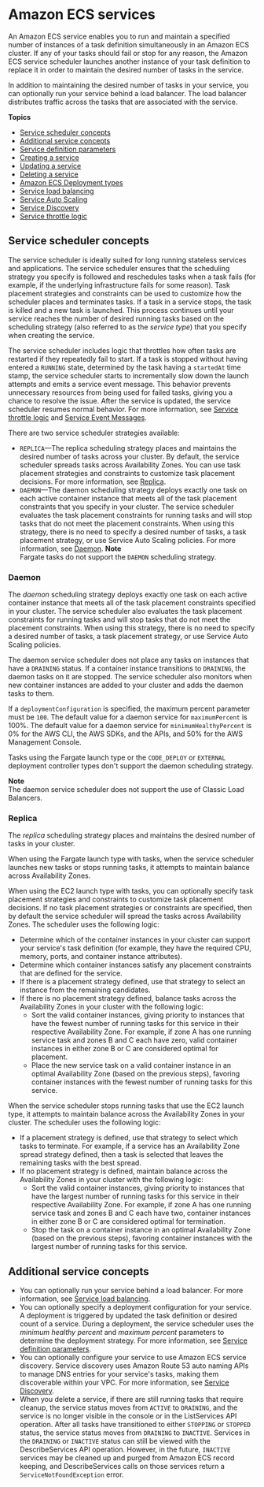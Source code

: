# Amazon ECS services<a name="ecs_services"></a>

An Amazon ECS service enables you to run and maintain a specified number of instances of a task definition simultaneously in an Amazon ECS cluster\. If any of your tasks should fail or stop for any reason, the Amazon ECS service scheduler launches another instance of your task definition to replace it in order to maintain the desired number of tasks in the service\.

In addition to maintaining the desired number of tasks in your service, you can optionally run your service behind a load balancer\. The load balancer distributes traffic across the tasks that are associated with the service\.

**Topics**
+ [Service scheduler concepts](#service_scheduler)
+ [Additional service concepts](#service_concepts)
+ [Service definition parameters](service_definition_parameters.md)
+ [Creating a service](create-service.md)
+ [Updating a service](update-service.md)
+ [Deleting a service](delete-service.md)
+ [Amazon ECS Deployment types](deployment-types.md)
+ [Service load balancing](service-load-balancing.md)
+ [Service Auto Scaling](service-auto-scaling.md)
+ [Service Discovery](service-discovery.md)
+ [Service throttle logic](service-throttle-logic.md)

## Service scheduler concepts<a name="service_scheduler"></a>

The service scheduler is ideally suited for long running stateless services and applications\. The service scheduler ensures that the scheduling strategy you specify is followed and reschedules tasks when a task fails \(for example, if the underlying infrastructure fails for some reason\)\. Task placement strategies and constraints can be used to customize how the scheduler places and terminates tasks\. If a task in a service stops, the task is killed and a new task is launched\. This process continues until your service reaches the number of desired running tasks based on the scheduling strategy \(also referred to as the *service type*\) that you specify when creating the service\.

The service scheduler includes logic that throttles how often tasks are restarted if they repeatedly fail to start\. If a task is stopped without having entered a `RUNNING` state, determined by the task having a `startedAt` time stamp, the service scheduler starts to incrementally slow down the launch attempts and emits a service event message\. This behavior prevents unnecessary resources from being used for failed tasks, giving you a chance to resolve the issue\. After the service is updated, the service scheduler resumes normal behavior\. For more information, see [Service throttle logic](service-throttle-logic.md) and [Service Event Messages](service-event-messages.md)\.

There are two service scheduler strategies available:
+ `REPLICA`—The replica scheduling strategy places and maintains the desired number of tasks across your cluster\. By default, the service scheduler spreads tasks across Availability Zones\. You can use task placement strategies and constraints to customize task placement decisions\. For more information, see [Replica](#service_scheduler_replica)\.
+ `DAEMON`—The daemon scheduling strategy deploys exactly one task on each active container instance that meets all of the task placement constraints that you specify in your cluster\. The service scheduler evaluates the task placement constraints for running tasks and will stop tasks that do not meet the placement constraints\. When using this strategy, there is no need to specify a desired number of tasks, a task placement strategy, or use Service Auto Scaling policies\. For more information, see [Daemon](#service_scheduler_daemon)\.
**Note**  
Fargate tasks do not support the `DAEMON` scheduling strategy\.

### Daemon<a name="service_scheduler_daemon"></a>

The *daemon* scheduling strategy deploys exactly one task on each active container instance that meets all of the task placement constraints specified in your cluster\. The service scheduler also evaluates the task placement constraints for running tasks and will stop tasks that do not meet the placement constraints\. When using this strategy, there is no need to specify a desired number of tasks, a task placement strategy, or use Service Auto Scaling policies\.

The daemon service scheduler does not place any tasks on instances that have a `DRAINING` status\. If a container instance transitions to `DRAINING`, the daemon tasks on it are stopped\. The service scheduler also monitors when new container instances are added to your cluster and adds the daemon tasks to them\.

If a `deploymentConfiguration` is specified, the maximum percent parameter must be `100`\. The default value for a daemon service for `maximumPercent` is 100%\. The default value for a daemon service for `minimumHealthyPercent` is 0% for the AWS CLI, the AWS SDKs, and the APIs, and 50% for the AWS Management Console\.

Tasks using the Fargate launch type or the `CODE_DEPLOY` or `EXTERNAL` deployment controller types don't support the daemon scheduling strategy\.

**Note**  
The daemon service scheduler does not support the use of Classic Load Balancers\.

### Replica<a name="service_scheduler_replica"></a>

The *replica* scheduling strategy places and maintains the desired number of tasks in your cluster\.

When using the Fargate launch type with tasks, when the service scheduler launches new tasks or stops running tasks, it attempts to maintain balance across Availability Zones\.

When using the EC2 launch type with tasks, you can optionally specify task placement strategies and constraints to customize task placement decisions\. If no task placement strategies or constraints are specified, then by default the service scheduler will spread the tasks across Availability Zones\. The scheduler uses the following logic:
+ Determine which of the container instances in your cluster can support your service's task definition \(for example, they have the required CPU, memory, ports, and container instance attributes\)\.
+ Determine which container instances satisfy any placement constraints that are defined for the service\.
+ If there is a placement strategy defined, use that strategy to select an instance from the remaining candidates\.
+ If there is no placement strategy defined, balance tasks across the Availability Zones in your cluster with the following logic:
  + Sort the valid container instances, giving priority to instances that have the fewest number of running tasks for this service in their respective Availability Zone\. For example, if zone A has one running service task and zones B and C each have zero, valid container instances in either zone B or C are considered optimal for placement\.
  + Place the new service task on a valid container instance in an optimal Availability Zone \(based on the previous steps\), favoring container instances with the fewest number of running tasks for this service\.

When the service scheduler stops running tasks that use the EC2 launch type, it attempts to maintain balance across the Availability Zones in your cluster\. The scheduler uses the following logic: 
+ If a placement strategy is defined, use that strategy to select which tasks to terminate\. For example, if a service has an Availability Zone spread strategy defined, then a task is selected that leaves the remaining tasks with the best spread\.
+ If no placement strategy is defined, maintain balance across the Availability Zones in your cluster with the following logic:
  + Sort the valid container instances, giving priority to instances that have the largest number of running tasks for this service in their respective Availability Zone\. For example, if zone A has one running service task and zones B and C each have two, container instances in either zone B or C are considered optimal for termination\.
  + Stop the task on a container instance in an optimal Availability Zone \(based on the previous steps\), favoring container instances with the largest number of running tasks for this service\.

## Additional service concepts<a name="service_concepts"></a>
+ You can optionally run your service behind a load balancer\. For more information, see [Service load balancing](service-load-balancing.md)\.
+ You can optionally specify a deployment configuration for your service\. A deployment is triggered by updated the task definition or desired count of a service\. During a deployment, the service scheduler uses the *minimum healthy percent* and *maximum percent* parameters to determine the deployment strategy\. For more information, see [Service definition parameters](service_definition_parameters.md)\.
+ You can optionally configure your service to use Amazon ECS service discovery\. Service discovery uses Amazon Route 53 auto naming APIs to manage DNS entries for your service's tasks, making them discoverable within your VPC\. For more information, see [Service Discovery](service-discovery.md)\.
+ When you delete a service, if there are still running tasks that require cleanup, the service status moves from `ACTIVE` to `DRAINING`, and the service is no longer visible in the console or in the ListServices API operation\. After all tasks have transitioned to either `STOPPING` or `STOPPED` status, the service status moves from `DRAINING` to `INACTIVE`\. Services in the `DRAINING` or `INACTIVE` status can still be viewed with the DescribeServices API operation\. However, in the future, `INACTIVE` services may be cleaned up and purged from Amazon ECS record keeping, and DescribeServices calls on those services return a `ServiceNotFoundException` error\.